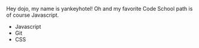 Hey dojo, my name is yankeyhotel!
Oh and my favorite Code School path is of course Javascript.
* Javascript
* Git
* CSS
